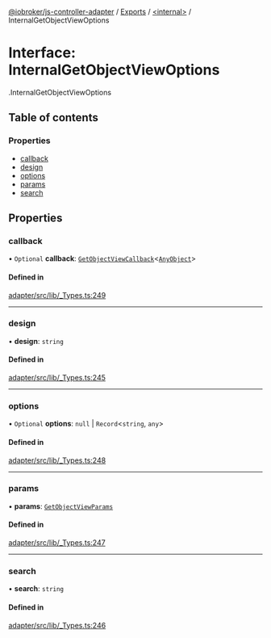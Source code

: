 [@iobroker/js-controller-adapter](../README.md) / [Exports](../modules.md) / [<internal\>](../modules/internal_.md) / InternalGetObjectViewOptions

# Interface: InternalGetObjectViewOptions

[<internal>](../modules/internal_.md).InternalGetObjectViewOptions

## Table of contents

### Properties

- [callback](internal_.InternalGetObjectViewOptions.md#callback)
- [design](internal_.InternalGetObjectViewOptions.md#design)
- [options](internal_.InternalGetObjectViewOptions.md#options)
- [params](internal_.InternalGetObjectViewOptions.md#params)
- [search](internal_.InternalGetObjectViewOptions.md#search)

## Properties

### callback

• `Optional` **callback**: [`GetObjectViewCallback`](../modules/internal_.md#getobjectviewcallback)<[`AnyObject`](../modules/internal_.md#anyobject)\>

#### Defined in

[adapter/src/lib/_Types.ts:249](https://github.com/ioBroker/ioBroker.js-controller/blob/f8686615/packages/adapter/src/lib/_Types.ts#L249)

___

### design

• **design**: `string`

#### Defined in

[adapter/src/lib/_Types.ts:245](https://github.com/ioBroker/ioBroker.js-controller/blob/f8686615/packages/adapter/src/lib/_Types.ts#L245)

___

### options

• `Optional` **options**: ``null`` \| `Record`<`string`, `any`\>

#### Defined in

[adapter/src/lib/_Types.ts:248](https://github.com/ioBroker/ioBroker.js-controller/blob/f8686615/packages/adapter/src/lib/_Types.ts#L248)

___

### params

• **params**: [`GetObjectViewParams`](internal_.GetObjectViewParams.md)

#### Defined in

[adapter/src/lib/_Types.ts:247](https://github.com/ioBroker/ioBroker.js-controller/blob/f8686615/packages/adapter/src/lib/_Types.ts#L247)

___

### search

• **search**: `string`

#### Defined in

[adapter/src/lib/_Types.ts:246](https://github.com/ioBroker/ioBroker.js-controller/blob/f8686615/packages/adapter/src/lib/_Types.ts#L246)
